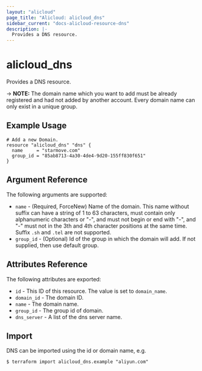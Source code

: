 ```yaml
---
layout: "alicloud"
page_title: "Alicloud: alicloud_dns"
sidebar_current: "docs-alicloud-resource-dns"
description: |-
  Provides a DNS resource.
---
```


# alicloud\_dns

Provides a DNS resource.

-> **NOTE:** The domain name which you want to add must be already registered and had not added by another account. Every domain name can only exist in a unique group.

## Example Usage

```
# Add a new Domain.
resource "alicloud_dns" "dns" {
  name     = "starmove.com"
  group_id = "85ab8713-4a30-4de4-9d20-155ff830f651"
}
```
## Argument Reference

The following arguments are supported:

* `name` - (Required, ForceNew) Name of the domain. This name without suffix can have a string of 1 to 63 characters, must contain only alphanumeric characters or "-", and must not begin or end with "-", and "-" must not in the 3th and 4th character positions at the same time. Suffix `.sh` and `.tel` are not supported.
* `group_id` - (Optional) Id of the group in which the domain will add. If not supplied, then use default group.


## Attributes Reference

The following attributes are exported:

* `id` - This ID of this resource. The value is set to `domain_name`.
* `domain_id` - The domain ID.
* `name` - The domain name.
* `group_id` - The group id of domain.
* `dns_server` - A list of the dns server name.

## Import

DNS can be imported using the id or domain name, e.g.

```
$ terraform import alicloud_dns.example "aliyun.com"
```